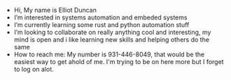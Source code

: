 - Hi, My name is Elliot Duncan
- I’m interested in systems automation and embeded systems
- I’m currently learning some rust and python automation stuff
- I’m looking to collaborate on really anything cool and interesting, my mind is open and i like learning new skills and helping others do the same
- How to reach me: My number is 931-446-8049, that would be the easiest way to get ahold of me. I'm trying to be on here more but I forget to log on alot.
